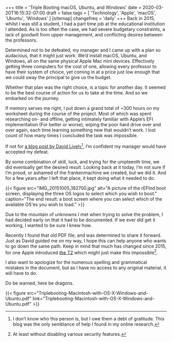 +++
title = 'Triple Booting macOS, Ubuntu, and Windows'
date = 2020-03-20T16:15:32-07:00
draft = false
tags = [
    'Technology',
    'Apple',
    'macOS',
    'Ubuntu',
    'Windows'
]
[sitemap]
    changefreq = 'daily'
+++
Back in 2015, whilst I was still a student, I had a part time job at the educational institution I attended. As is too often the case, we had severe budgetary constraints, a lack of goodwill from upper management, and conflicting desires between the professors.

<!--more-->

Determined not to be defeated, my manager and I came up with a plan so audacious, that it might just work: We’d install macOS, Ubuntu, and Windows, all on the same physical Apple Mac mini devices. Effectively getting three computers for the cost of one, allowing every professor to have their system of choice, yet coming in at a price just low enough that we could sway the principal to give us the budget.

Whether that plan was the right choice, is a topic for another day. It seemed to be the best course of action for us to take at the time. And so we embarked on the journey.

If memory serves me right, I put down a grand total of ~300 hours on my worksheet during the course of the project. Most of which was spent researching on- and offline, getting intimately familiar with Apple’s EFI implementation (For better or worse), wiping the poor hard drive over and over again, each time learning something new that wouldn’t work. I lost count of how many times I concluded the task was impossible.

If not for [a blog post by David Lively](http://davidlively.com/notes/macbook-pro-triple-boot/)[^1], I’m confident my manager would have accepted my defeat.

By some combination of skill, luck, and trying for the umpteenth time, we did eventually get the desired result.
Looking back at it today, I’m not sure if I’m proud, or ashamed of the frankenmachine we created, but we did it. And for a few years after I left that place, it kept doing what it needed to do.

{{< figure src="IMG_20151005_182700.jpg" alt="A picture of the rEFInd boot screen, displaying the three OS logos to select which you wish to boot." caption="The end result: a boot screen where you can select which of the available OS'es you wish to load." >}}

Due to the mountain of unknowns I met when trying to solve the problem, I had decided early on that it had to be documented. If we ever did get it working, I wanted to be sure I knew how.

Recently I found that old PDF file, and was determined to share it forward. Just as David guided me on my way, I hope this can help anyone who wants to go down the same path. Keep in mind that much has changed since 2015, for one Apple introduced [the T2](https://support.apple.com/en-us/HT208862) which might just make this impossible[^2].

I also want to apologize for the numerous spelling and grammatical mistakes in the document, but as I have no access to any original material, it will have to do.

Do be warned, here be dragons.

{{< figure src="Triplebooting-Macintosh-with-OS-X-Windows-and-Ubuntu.pdf" link="Triplebooting-Macintosh-with-OS-X-Windows-and-Ubuntu.pdf" >}}

[^1]: I don’t know who this person is, but I owe them a debt of gratitude. This blog was the only semblance of help I found in my online research.

[^2]: At least without disabling various security features.
